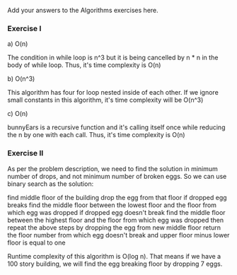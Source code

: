 Add your answers to the Algorithms exercises here.

### Exercise I

a) O(n)

The condition in while loop is n^3 but it is being cancelled by n * n in the body of while loop. Thus, it's time complexity is O(n) 

b) O(n^3)

This algorithm has four for loop nested inside of each other. If we ignore small constants in this algorithm, it's time complexity will be O(n^3)

c) O(n)

bunnyEars is a recursive function and it's calling itself once while reducing the n by one with each call. Thus, it's time complexity is O(n)

### Exercise II

As per the problem description, we need to find the solution in minimum number of drops, and not minimum number of broken eggs. So we can use binary search as the solution:

find middle floor of the building
drop the egg from that floor
if dropped egg breaks
    find the middle floor between the lowest floor and the floor from which egg was dropped
if dropped egg doesn't break
    find the middle floor between the highest floor and the floor from which egg was dropped
then repeat the above steps by dropping the egg from new middle floor
return the floor number from which egg doesn't break and upper floor minus lower floor is equal to one

Runtime complexity of this algorithm is O(log n). That means if we have a 100 story building, we will find the egg breaking floor by dropping 7 eggs.